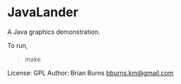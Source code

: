 

JavaLander
========

A Java graphics demonstration. 


To run,

> make




License: GPL
Author: Brian Burns <bburns.km@gmail.com>


